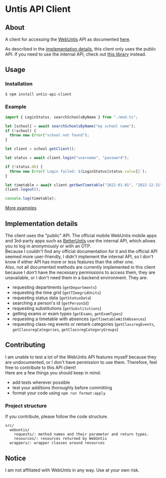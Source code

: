 # Untis API Client

## About

A client for accessing the [WebUntis](https://untis.com) API as documented [here](https://untis-sr.ch/wp-content/uploads/2019/11/2018-09-20-WebUntis_JSON_RPC_API.pdf).

As described in the [implementation details](#implementation-details), this client only uses the public API.
If you need to use the internal API, check out [this library](https://github.com/SchoolUtils/WebUntis) instead.

## Usage

### Installation

```bash
$ npm install untis-api-client
```

### Example

```ts
import { LoginStatus, searchSchoolsByName } from "./mod.ts";

let [school] = await searchSchoolsByName("my school name");
if (!school) {
  throw new Error("school not found");
}

let client = school.getClient();

let status = await client.login("username", "password");

if (!status.Ok) {
  throw new Error(`Login failed: ${LoginStatus[status.value]}`);
}

let timetable = await client.getOwnTimetable("2022-01-01", "2022-12-31");
client.logout();

console.log(timetable);
```

[More examples](examples/)

## Implementation details

The client uses the "public" API. The official mobile WebUntis mobile apps and 3rd-party apps such as [BetterUntis](https://github.com/SapuSeven/BetterUntis) use the internal API,
which allows you to log in anonymously or with an OTP.  
Because I couldn't find any official documentation for it and the official API seemed more user-friendly, I didn't implement the internal API,
so I don't know if either API has more or less features than the other one.  
Also, not all documented methods are currently implemented in this client because I don't have the necessary permissions to access them, they are unavailable,
or I don't need them in a backend environment. They are:

- requesting departments (`getDepartments`)
- requesting the time grid (`getTImegridUnits`)
- requesting status data (`getStatusData`)
- searching a person's id (`getPersonId`)
- requesting substitutions (`getSubstitutions`)
- getting exams or exam types (`getExams`, `getExamTypes`)
- requesting a timetable with absences (`getTimetableWithAbsences`)
- requesting class-reg events or remark categories (`getClassregEvents`, `getClassregCategories`, `getClassregCategoryGroups`)

## Contributing

I am unable to test a lot of the WebUntis API features myself because
they are undocumented, or I don't have permission to use them.
Therefore, feel free to contribute to this API client!  
Here are a few things you should keep in mind:

- add tests wherever possible
- test your additions thoroughly before committing
- format your code using `npm run format:apply`

### Project structure

If you contribute, please follow the code structure.

```
src/
  webuntis/
    requests/: method names and their parameter and return types.
    resources/: resources returned by WebUntis
  wrappers/: wrapper classes around resources
```

## Notice

I am not affiliated with WebUntis in any way. Use at your own risk.
